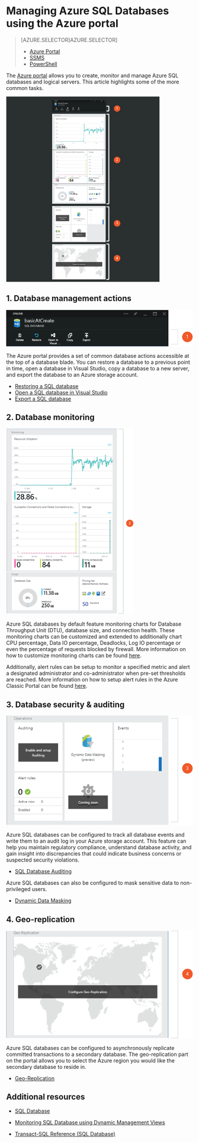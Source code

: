 <properties
    pageTitle="Manage Azure SQL Databases using the Azure Classic Portal"
    description="Learn how to use the Azure Classic Portal to manage a relational database in the cloud using the Azure Classic Portal."
    services="sql-database"
    documentationCenter=""
    authors="stevestein"
    manager="jeffreyg"
    editor=""/>

<tags
    ms.service="sql-database"
    ms.devlang="NA"
    ms.workload="data-management"
    ms.topic="article"
    ms.tgt_pltfrm="NA"
    ms.date="01/22/2016"
    ms.author="sstein"/>


# Managing Azure SQL Databases using the Azure portal
> [AZURE.SELECTOR]AZURE.SELECTOR]
> 
> * [Azure Portal](sql-database-manage-portal.md)
> * [SSMS](sql-database-manage-azure-ssms.md)
> * [PowerShell](sql-database-command-line-tools.md)
> 
> 
The [Azure portal](https://portal.azure.com/) allows you to create, monitor and manage Azure SQL databases and logical servers. This article highlights some of the more common tasks.

![Database Overview](./media/sql-database-manage-portal/sqldatabase_annotated.png)

## 1. Database management actions
![Db management actions](./media/sql-database-manage-portal/sqldatabase_actions.png)

The Azure portal provides a set of common database actions accessible at the top of a database blade. You can restore a database to a previous point in time, open a database in Visual Studio, copy a database to a new server, and export the database to an Azure storage account.

* [Restoring a SQL database](sql-database-point-in-time-restore-tutorial-management-portal.md)
* [Open a SQL database in Visual Studio](sql-database-connect-query.md)
* [Export a SQL database](sql-database-export.md)

## 2. Database monitoring
![Database monitoring](./media/sql-database-manage-portal/sqldatabase_monitoring.png)

Azure SQL databases by default feature monitoring charts for Database Throughput Unit (DTU), database size, and connection health. These monitoring charts can be customized and extended to additionally chart CPU percentage, Data IO percentage, Deadlocks, Log IO percentage or even the percentage of requests blocked by firewall. More information on how to customize monitoring charts can be found [here](../documentdb-monitor-accounts.md).

Additionally, alert rules can be setup to monitor a specified metric and alert a designated administrator and co-administrator when pre-set thresholds are reached. More information on how to setup alert rules in the Azure Classic Portal can be found [here](../documentdb-monitor-accounts.md).

## 3. Database security & auditing
![Database security](./media/sql-database-manage-portal/sqldatabase_security.png)

Azure SQL databases can be configured to track all database events and write them to an audit log in your Azure storage account. This feature can help you maintain regulatory compliance, understand database activity, and gain insight into discrepancies that could indicate business concerns or suspected security violations.

* [SQL Database Auditing](sql-database-auditing-get-started.md)

Azure SQL databases can also be configured to mask sensitive data to non-privileged users.

* [Dynamic Data Masking](sql-database-dynamic-data-masking-get-started.md)

## 4. Geo-replication
![Geo-replication](./media/sql-database-manage-portal/sqldatabase_georeplication.png)

Azure SQL databases can be configured to asynchronously replicate committed transactions to a secondary database. The geo-replication part on the portal allows you to select the Azure region you would like the secondary database to reside in. 

* [Geo-Replication](https://msdn.microsoft.com/library/azure/dn783447.aspx)

## Additional resources
* [SQL Database](sql-database-technical-overview.md)   
* [Monitoring SQL Database using Dynamic Management Views](http://msdn.microsoft.com/library/windowsazure/ff394114.aspx)   
* [Transact-SQL Reference (SQL Database)](http://msdn.microsoft.com/library/bb510741(v=sql.120).aspx)

  [Azure Classic Portal Tour]: https://go.microsoft.com/fwlink/?LinkID=522341
  [Classic Portal]: https://portal.azure.com
  [Azure part monitoring]: ../documentdb-monitor-accounts.md
  [AzureDb management overview]: http://azure.microsoft.com/blog/2014/12/22/client-tooling-updates-for-azure-sql-database/
  [Introducing SQL Database]: http://azure.microsoft.com/services/sql-database
  [Database geo-replication]: http://azure.microsoft.com/blog/2014/07/12/spotlight-on-sql-database-active-geo-replication/
  [Managing Azure SQL Database using SQL Server Management Studio]: sql-database-manage-azure-ssms.md
  [Monitoring SQL Database using Dynamic Management Views]: http://msdn.microsoft.com/library/windowsazure/ff394114.aspx
  [Transact-SQL Reference (SQL Database)]: http://msdn.microsoft.com/library/bb510741(v=sql.120).aspx
  [AzureDb Auditing]: http://azure.microsoft.com/documentation/articles/sql-database-auditing-get-started/
  [AzureDb datamasking]: http://azure.microsoft.com/documentation/articles/sql-database-dynamic-data-masking-get-started/
